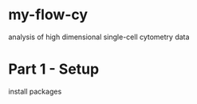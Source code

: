 # my-flow-cy
analysis of high dimensional single-cell cytometry data

# Part 1 - Setup
install packages
